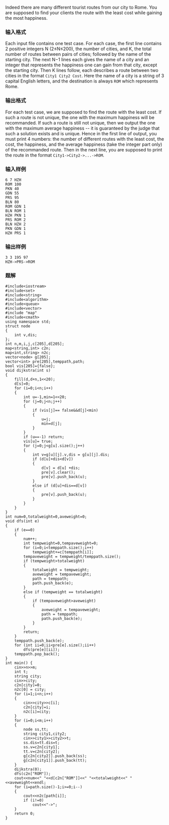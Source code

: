 Indeed there are many different tourist routes from our city to Rome. You are supposed to find your clients the route with the least cost while gaining the most happiness.
### 输入格式
Each input file contains one test case. For each case, the first line contains 2 positive integers N (2≤N≤200), the number of cities, and K, the total number of routes between pairs of cities; followed by the name of the starting city. The next N−1 lines each gives the name of a city and an integer that represents the happiness one can gain from that city, except the starting city. Then K lines follow, each describes a route between two cities in the format `City1 City2 Cost`. Here the name of a city is a string of 3 capital English letters, and the destination is always `ROM` which represents Rome.
### 输出格式
For each test case, we are supposed to find the route with the least cost. If such a route is not unique, the one with the maximum happiness will be recommanded. If such a route is still not unique, then we output the one with the maximum average happiness -- it is guaranteed by the judge that such a solution exists and is unique.
Hence in the first line of output, you must print 4 numbers: the number of different routes with the least cost, the cost, the happiness, and the average happiness (take the integer part only) of the recommanded route. Then in the next line, you are supposed to print the route in the format `City1->City2->...->ROM`.
### 输入样例
```
6 7 HZH
ROM 100
PKN 40
GDN 55
PRS 95
BLN 80
ROM GDN 1
BLN ROM 1
HZH PKN 1
PRS ROM 2
BLN HZH 2
PKN GDN 1
HZH PRS 1
```
### 输出样例
```
3 3 195 97
HZH->PRS->ROM
```

### 题解
```
#include<iostream>
#include<set>
#include<string>
#include<algorithm>
#include<queue>
#include<vector>
#include "map"
#include<cmath>
using namespace std;
struct node
{
    int v,dis;
};
int n,m,i,j,c[205],d[205];
map<string,int> c2n;
map<int,string> n2c;
vector<node> g[205];
vector<int> pre[205],temppath,path;
bool vis[205]={false};
void dijkstra(int s)
{
    fill(d,d+n,1<<20);
    d[s]=0;
    for (i=0;i<n;i++)
    {
        int u=-1,min=1<<20;
        for (j=0;j<n;j++)
        {
            if (vis[j]== false&&d[j]<min)
            {
                u=j;
                min=d[j];
            }
        }
        if (u==-1) return;
        vis[u]= true;
        for (j=0;j<g[u].size();j++)
        {
            int v=g[u][j].v,dis = g[u][j].dis;
            if (d[u]+dis<d[v])
            {
                d[v] = d[u] +dis;
                pre[v].clear();
                pre[v].push_back(u);
            }
            else if (d[u]+dis==d[v])
            {
                pre[v].push_back(u);
            }
        }
    }
}
int num=0,totalweight=0,aveweight=0;
void dfs(int e)
{
    if (e==0)
    {
        num++;
        int tempweight=0,tempaveweight=0;
        for (i=0;i<temppath.size();i++)
            tempweight+=c[temppath[i]];
        tempaveweight = tempweight/temppath.size();
        if (tempweight>totalweight)
        {
            totalweight = tempweight;
            aveweight = tempaveweight;
            path = temppath;
            path.push_back(e);
        }
        else if (tempweight == totalweight)
        {
            if (tempaveweight>aveweight)
            {
                aveweight = tempaveweight;
                path = temppath;
                path.push_back(e);
            }
        }
        return;
    }
    temppath.push_back(e);
    for (int ii=0;ii<pre[e].size();ii++)
        dfs(pre[e][ii]);
    temppath.pop_back();
}
int main() {
    cin>>n>>m;
    int t;
    string city;
    cin>>city;
    c2n[city]=0;
    n2c[0] = city;
    for (i=1;i<n;i++)
    {
        cin>>city>>c[i];
        c2n[city]=i;
        n2c[i]=city;
    }
    for (i=0;i<m;i++)
    {
        node ss,tt;
        string city1,city2;
        cin>>city1>>city2>>t;
        ss.dis=tt.dis=t;
        ss.v=c2n[city1];
        tt.v=c2n[city2];
        g[c2n[city2]].push_back(ss);
        g[c2n[city1]].push_back(tt);
    }
    dijkstra(0);
    dfs(c2n["ROM"]);
    cout<<num<<" "<<d[c2n["ROM"]]<<" "<<totalweight<<" "<<aveweight<<endl;
    for (i=path.size()-1;i>=0;i--)
    {
        cout<<n2c[path[i]];
        if (i!=0)
            cout<<"->";
    }
    return 0;
}
```
